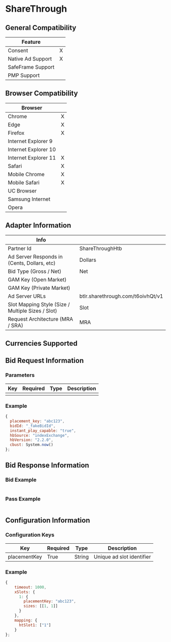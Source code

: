 # ShareThrough
## General Compatibility
|Feature|  |
|---|---|
| Consent | X |
| Native Ad Support | X |
| SafeFrame Support |  |
| PMP Support | |

## Browser Compatibility
| Browser |  |
|--- |---|
| Chrome | X |
| Edge | X |
| Firefox | X |
| Internet Explorer 9 |  |
| Internet Explorer 10 |  |
| Internet Explorer 11 | X |
| Safari | X |
| Mobile Chrome | X |
| Mobile Safari | X |
| UC Browser | |
| Samsung Internet | |
| Opera | |

## Adapter Information
| Info | |
|---|---|
| Partner Id | ShareThroughHtb |
| Ad Server Responds in (Cents, Dollars, etc) | Dollars |
| Bid Type (Gross / Net) | Net |
| GAM Key (Open Market) | |
| GAM Key (Private Market) | |
| Ad Server URLs | btlr.sharethrough.com/t6oivhQt/v1 |
| Slot Mapping Style (Size / Multiple Sizes / Slot) | Slot |
| Request Architecture (MRA / SRA) | MRA |

## Currencies Supported

## Bid Request Information
### Parameters
| Key | Required | Type | Description |
|---|---|---|---|
| | | | |

### Example
```javascript
{
  placement_key: "abc123",
  bidId: "_fakeBidId",
  instant_play_capable: "true",
  hbSource: "indexExchange",
  hbVersion: "2.2.0",
  cbust: System.now()
};
```

## Bid Response Information
### Bid Example
```javascript

```
### Pass Example
```javascript
```

## Configuration Information
### Configuration Keys
| Key | Required | Type | Description |
|---|---|---|---|
| placementKey | True | String | Unique ad slot identifier |

### Example
```javascript
{
    timeout: 1000,
    xSlots: {
      1: {
        placementKey: "abc123",
        sizes: [[1, 1]]
      }
    },
    mapping: {
      htSlot1: ["1"]
    }
};

```
